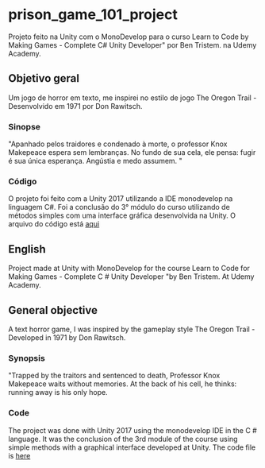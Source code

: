 # prison_game_101_project
Projeto feito na Unity com o MonoDevelop para o curso Learn to Code by Making Games - Complete C# Unity Developer" por Ben Tristem. na Udemy Academy. 

## Objetivo geral

  Um jogo de horror em texto, me inspirei no estilo de jogo The Oregon Trail - Desenvolvido em 1971 por Don Rawitsch.

### Sinopse

  "Apanhado pelos traidores e condenado à morte, o professor Knox Makepeace espera sem lembranças. No fundo de sua cela, ele pensa: fugir é sua única esperança. Angústia e medo assumem. "
  
### Código   

O projeto foi feito com a Unity 2017 utilizando a IDE monodevelop na linguagem C#. Foi a conclusão do 3° módulo do curso utilizando de métodos simples com uma interface gráfica desenvolvida na Unity.
O arquivo do código está [aqui](https://github.com/Dheyson/prison_game_101/blob/master/Assets/TextController.cs)
    
## English

Project made at Unity with MonoDevelop for the course Learn to Code for Making Games - Complete C # Unity Developer "by Ben Tristem. At Udemy Academy.

## General objective

  A text horror game, I was inspired by the gameplay style The Oregon Trail - Developed in 1971 by Don Rawitsch.

### Synopsis

  "Trapped by the traitors and sentenced to death, Professor Knox Makepeace waits without memories. At the back of his cell, he thinks: running away is his only hope.
  
### Code

The project was done with Unity 2017 using the monodevelop IDE in the C # language. It was the conclusion of the 3rd module of the course using simple methods with a graphical interface developed at Unity.
The code file is [here](https://github.com/Dheyson/prison_game_101/blob/master/Assets/TextController.cs)
	
